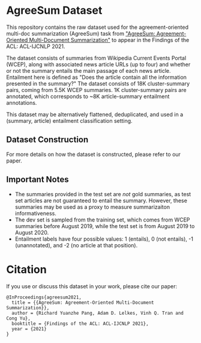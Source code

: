 # AgreeSum Dataset

This repository contains the raw dataset used for the agreement-oriented
multi-doc summarization (AgreeSum) task from ["AgreeSum: Agreement-Oriented
Multi-Document Summarization"]() to appear in the Findings of the ACL:
ACL-IJCNLP 2021.

The dataset consists of summaries from Wikipedia Current Events Portal (WCEP),
along with associated news article URLs (up to four) and whether or not the
summary entails the main passage of each news article. Entailment here is
defined as "Does the article contain all the information presented in the
summary?" The dataset consists of 18K cluster-summary pairs, coming from
5.5K WCEP summaries. 1K cluster-summary pairs are annotated, which corresponds
to ~8K article-summary entailment annotations.

This dataset may be alternatively flattened, deduplicated, and used in a
(summary, article) entailment classification setting.

## Dataset Construction

For more details on how the dataset is constructed, please refer to our paper.

## Important Notes
- The summaries provided in the test set are *not* gold summaries, as test set
  articles are not guaranteed to entail the summary. However, these summaries
  may be used as a proxy to measure summarizaiton informativeness.
- The dev set is sampled from the training set, which comes from WCEP summaries
  before August 2019, while the test set is from August 2019 to August 2020.
- Entailment labels have four possible values: 1 (entails), 0 (not entails), -1
  (unannotated), and -2 (no article at that position).

# Citation
If you use or discuss this dataset in your work, please cite our paper:

```
@InProceedings{agreesum2021,
  title = {{AgreeSum: Agreement-Oriented Multi-Document Summarization}},
  author = {Richard Yuanzhe Pang, Adam D. Lelkes, Vinh Q. Tran and Cong Yu},
  booktitle = {Findings of the ACL: ACL-IJCNLP 2021},
  year = {2021}
}
```
